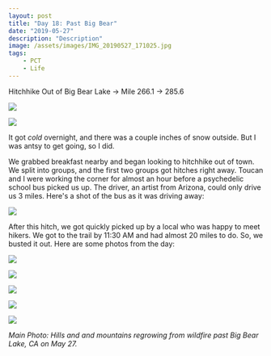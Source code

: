 ```yaml
---
layout: post
title: "Day 18: Past Big Bear"
date: "2019-05-27"
description: "Description"
image: /assets/images/IMG_20190527_171025.jpg
tags:
    - PCT
    - Life
---
```

Hitchhike Out of Big Bear Lake -> Mile 266.1 -> 285.6

![](/assets/images/IMG_20190527_063832.jpg)

![](/assets/images/IMG_20190527_075956.jpg)

It got *cold* overnight, and there was a couple inches of snow outside. But I was antsy to get going, so I did. 

We grabbed breakfast nearby and began looking to hitchhike out of town. We split into groups, and the first two groups got hitches right away. Toucan and I were working the corner for almost an hour before a psychedelic school bus picked us up. The driver, an artist from Arizona, could only drive us 3 miles. Here's a shot of the bus as it was driving away:

![](/assets/images/MVIMG_20190527_104306.jpg)

After this hitch, we got quickly picked up by a local who was happy to meet hikers. We got to the trail by 11:30 AM and had almost 20 miles to do. So, we busted it out. Here are some photos from the day:

![](/assets/images/IMG_20190527_152323.jpg)

![](/assets/images/IMG_20190527_164309.jpg)

![](/assets/images/IMG_20190527_154240.jpg)

![](/assets/images/MVIMG_20190527_192150.jpg)

![](/assets/images/IMG_20190527_195101.jpg)

*Main Photo: Hills and and mountains regrowing from wildfire past Big Bear Lake, CA on May 27.*
